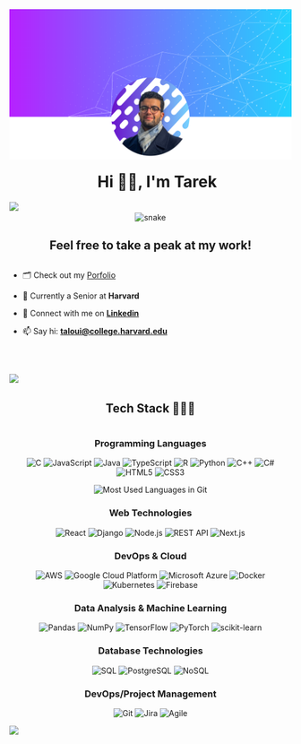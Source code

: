 <div align="center">
  <img alt="Profile Pic" src="resources/cover_profile_simple.png">
  <div id="user-content-toc">
    <ul align="center">
      <summary><h1 style="text-align: center; margin-top: 20px">Hi 👋🏼, I'm Tarek</h1></summary>
    </ul>
  </div>
  
</div>



<!--horizontal divider(gradiant)-->
<img src="resources/divider.gif">

<!--- snake -->
<div align="center">
  <img  src=resources/grid-snake.svg
       alt="snake" /></a>
</div>

<!--h2 without bottom border-->
<div id="user-content-toc">
  <div align="center">
    <h2 style="display: inline-block">Feel free to take a peak at my work!</h2>
  </div>
</div>

<!--Intro start-->

- 🗂️ Check out my [Porfolio](https://www.derekwitht.com/)

- 🌱 Currently a Senior at **Harvard**

- 👔 Connect with me on **[Linkedin](https://www.linkedin.com/in/tarek-aloui/)**

- 📫 Say hi: **[taloui@college.harvard.edu](mailto:taloui@college.harvard.edu)**


 <br></br>

<!--Intro end-->

<!--horizontal divider(gradiant)-->
<img src="https://user-images.githubusercontent.com/73097560/115834477-dbab4500-a447-11eb-908a-139a6edaec5c.gif">

<!--h1 without bottom border-->
<div id="user-content-toc">
  <div align="center">
    <h2 style="display: inline-block">Tech Stack 👨🏻‍💻</h2>
  </div>
</div>

<!--tech stack icons-->
<div align="center">

<!-- Programming Languages -->
<div id="user-content-toc">
  <h3>Programming Languages</h3>
</div>
<p>
<img alt="C" src="https://img.shields.io/badge/c-%2300599C.svg?style=for-the-badge&logo=c&logoColor=white">
<img alt="JavaScript" src="https://img.shields.io/badge/javascript-%23323330.svg?style=for-the-badge&logo=javascript&logoColor=%23F7DF1E">
<img alt="Java" src="https://img.shields.io/badge/java-%23ED8B00.svg?style=for-the-badge&logo=java&logoColor=white">
<img alt="TypeScript" src="https://img.shields.io/badge/typescript-%23007ACC.svg?style=for-the-badge&logo=typescript&logoColor=white">
<img alt="R" src="https://img.shields.io/badge/r-%23276DC3.svg?style=for-the-badge&logo=r&logoColor=white">
<img alt="Python" src="https://img.shields.io/badge/python-3670A0?style=for-the-badge&logo=python&logoColor=ffdd54">
<img alt="C++" src="https://img.shields.io/badge/c++-%2300599C.svg?style=for-the-badge&logo=c%2B%2B&logoColor=white">
<img alt="C#" src="https://img.shields.io/badge/c%23-%23239120.svg?style=for-the-badge&logo=c-sharp&logoColor=white">
<img alt="HTML5" src="https://img.shields.io/badge/html5-%23E34F26.svg?style=for-the-badge&logo=html5&logoColor=white">
<img alt="CSS3" src="https://img.shields.io/badge/css3-%231572B6.svg?style=for-the-badge&logo=css3&logoColor=white">
</p>

<p align="center">
  <!--- stats (start) -->
   <img  title="🐍 Most Used Languages in Public Repos" alt="Most Used Languages in Git" src="https://github-readme-stats.vercel.app/api/top-langs/?username=TarekAloui&theme=dracula&show_icons=true&hide_border=true&layout=compact" />
</p>

<!-- Web Technologies -->
<div id="user-content-toc">
  <h3>Web Technologies</h3>
</div>
<p>
<img alt="React" src="https://img.shields.io/badge/react-%2320232a.svg?style=for-the-badge&logo=react&logoColor=%2361DAFB">
<img alt="Django" src="https://img.shields.io/badge/django-%23092E20.svg?style=for-the-badge&logo=django&logoColor=white">
<img alt="Node.js" src="https://img.shields.io/badge/node.js-%23339933.svg?style=for-the-badge&logo=node.js&logoColor=white">
<img alt="REST API" src="https://img.shields.io/badge/REST%20API-%2361DAFB.svg?style=for-the-badge">
<img alt="Next.js" src="https://img.shields.io/badge/Next.js-%23000000.svg?style=for-the-badge&logo=Next.js&logoColor=white">
</p>

<!-- DevOps & Cloud -->
<div id="user-content-toc">
  <h3>DevOps & Cloud</h3>
</div>
<p>
<img alt="AWS" src="https://img.shields.io/badge/aws-%23FF9900.svg?style=for-the-badge&logo=amazon-aws&logoColor=white">
<img alt="Google Cloud Platform" src="https://img.shields.io/badge/Google%20Cloud-%234285F4.svg?style=for-the-badge&logo=google-cloud&logoColor=white">
<img alt="Microsoft Azure" src="https://img.shields.io/badge/azure-%230072C6.svg?style=for-the-badge&logo=azure-devops&logoColor=white">
<img alt="Docker" src="https://img.shields.io/badge/docker-%230db7ed.svg?style=for-the-badge&logo=docker&logoColor=white">
<img alt="Kubernetes" src="https://img.shields.io/badge/kubernetes-%23326ce5.svg?style=for-the-badge&logo=kubernetes&logoColor=white">
<img alt="Firebase" src="https://img.shields.io/badge/firebase-%23039BE5.svg?style=for-the-badge&logo=firebase">
</p>

<!-- Data Analysis & Machine Learning -->
<div id="user-content-toc">
  <h3>Data Analysis & Machine Learning</h3>
</div>
<p>
<img alt="Pandas" src="https://img.shields.io/badge/pandas-%23150458.svg?style=for-the-badge&logo=pandas&logoColor=white">
<img alt="NumPy" src="https://img.shields.io/badge/numpy-%23013243.svg?style=for-the-badge&logo=numpy&logoColor=white">
<img alt="TensorFlow" src="https://img.shields.io/badge/TensorFlow-%23FF6F00.svg?style=for-the-badge&logo=TensorFlow&logoColor=white">
<img alt="PyTorch" src="https://img.shields.io/badge/PyTorch-%23EE4C2C.svg?style=for-the-badge&logo=PyTorch&logoColor=white">
<img alt="scikit-learn" src="https://img.shields.io/badge/scikit--learn-%23F7931E.svg?style=for-the-badge&logo=scikit-learn&logoColor=white">
</p>

<!-- Database Technologies -->
<div id="user-content-toc">
  <h3>Database Technologies</h3>
</div>
<p>
<img alt="SQL" src="https://img.shields.io/badge/SQL-%2300f.svg?style=for-the-badge&logo=sql&logoColor=white">
<img alt="PostgreSQL" src="https://img.shields.io/badge/PostgreSQL-%23336791.svg?style=for-the-badge&logo=postgresql&logoColor=white">
<img alt="NoSQL" src="https://img.shields.io/badge/NoSQL-%23004D61.svg?style=for-the-badge">
</p>

<!-- DevOps/Project Management -->
<div id="user-content-toc">
  <h3>DevOps/Project Management</h3>
</div>
<p>
<img alt="Git" src="https://img.shields.io/badge/git-%23F05033.svg?style=for-the-badge&logo=git&logoColor=white">
<img alt="Jira" src="https://img.shields.io/badge/Jira-%230A74DA.svg?style=for-the-badge&logo=jira&logoColor=white">
<img alt="Agile" src="https://img.shields.io/badge/Agile-%23007ACC.svg?style=for-the-badge">
</p>

</div>

<!--horizontal divider(gradiant)-->
<img src="https://user-images.githubusercontent.com/73097560/115834477-dbab4500-a447-11eb-908a-139a6edaec5c.gif">
